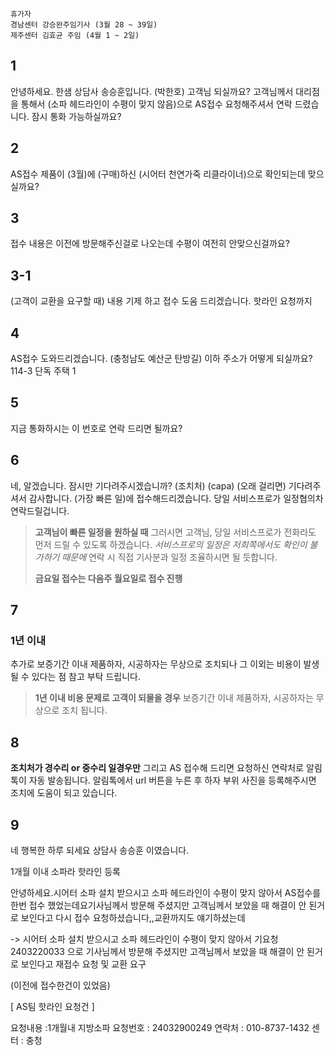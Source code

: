 ```ad-note
휴가자
경남센터 강승완주임기사 (3월 28 ~ 39일)
제주센터 김효균 주임 (4월 1 ~ 2일)
```

## 1
안녕하세요. 한샘 상담사 송승훈입니다. (박한호) 고객님 되실까요?
고객님께서 대리점을 통해서 (소파 헤드라인이 수평이 맞지 않음)으로 AS접수 요청해주셔서 연락 드렸습니다.
잠시 통화 가능하실까요?
## 2
AS접수 제품이 (3월)에 (구매)하신 (시어터 천연가죽 리클라이너)으로 확인되는데 맞으실까요?
## 3
접수 내용은 이전에 방문해주신걸로 나오는데 수평이 여전히 안맞으신걸까요?
## 3-1
(고객이 교환을 요구할 때)
내용 기제 하고 접수 도움 드리겠습니다.
핫라인 요청까지
## 4
AS접수 도와드리겠습니다. 
(충청남도 예산군 탄방길) 이하 주소가 어떻게 되실까요?
114-3 단독 주택 1
## 5
지금 통화하시는 이 번호로 연락 드리면 될까요?
## 6
네, 알겠습니다. 잠시만 기다려주시겠습니까?
(조치처)
(capa)
(오래 걸리면) 기다려주셔서 감사합니다. 
(가장 빠른 일)에 접수해드리겠습니다. 당일 서비스프로가 일정협의차 연락드릴겁니다.
> **고객님이 빠른 일정을 원하실 때**
> 그러시면 고객님, 당일 서비스프로가 전화라도 먼저 드릴 수 있도록 하겠습니다. *서비스프로의 일정은 저희쪽에서도 확인이 불가하기 때문에*
> 연락 시 직접 기사분과 일정 조율하시면 될 듯합니다.
> 
> **금요일 접수는 다음주 월요일로 접수 진행**
## 7
### 1년 이내
추가로 보증기간 이내 제품하자, 시공하자는 무상으로 조치되나 그 이외는 비용이 발생 될 수 있다는 점 참고 부탁 드립니다.
> **1년 이내 비용 문제로 고객이 되물을 경우**
> 보증기간 이내 제품하자, 시공하자는 무상으로 조치 됩니다.
## 8
**조치처가 경수리 or 중수리 일경우만**
그리고 AS 접수해 드리면 요청하신 연락처로 알림 톡이 자동 발송됩니다. 알림톡에서  url 버튼을 누른 후 하자 부위 사진을 등록해주시면 조치에 도움이 되고 있습니다.
## 9
네 행복한 하루 되세요 상담사 송승훈 이였습니다.


1개월 이내 소파라 핫라인 등록

안녕하세요.시어터 소파 설치 받으시고 소파 헤드라인이 수평이 맞지 않아서 AS접수를 한번 접수 했었는데요기사님께서 방문해 주셨지만 고객님께서 보았을 때 해결이 안 된거로 보인다고 다시 접수 요청하셨습니다,,교환까지도 얘기하셨는데

-> 
시어터 소파 설치 받으시고 소파 헤드라인이 수평이 맞지 않아서 기요청2403220033 으로 기사님께서 방문해 주셨지만 고객님께서 보았을 때 해결이 안 된거로 보인다고 재접수 요청 및 교환 요구

(이전에 접수한건이 있었음)


[ AS팀 핫라인 요청건 ]

요청내용 :1개월내 지방소파 
요청번호 : 24032900249
연락처 :  010-8737-1432
센터 : 충청